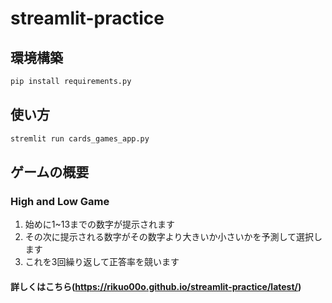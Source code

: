 # streamlit-practice

## 環境構築
```bash
pip install requirements.py
```
## 使い方
```bash
stremlit run cards_games_app.py
```

## ゲームの概要
### High and Low Game
1. 始めに1~13までの数字が提示されます
2. その次に提示される数字がその数字より大きいか小さいかを予測して選択します
3. これを3回繰り返して正答率を競います

#### 詳しくはこちら(https://rikuo00o.github.io/streamlit-practice/latest/)